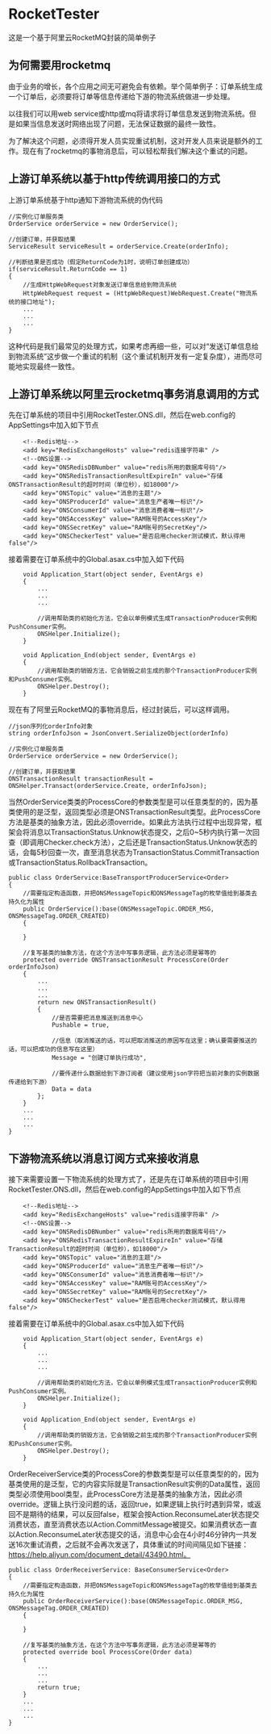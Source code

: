 # RocketTester
这是一个基于阿里云RocketMQ封装的简单例子
## 为何需要用rocketmq
由于业务的增长，各个应用之间无可避免会有依赖。举个简单例子：订单系统生成一个订单后，必须要将订单等信息传递给下游的物流系统做进一步处理。

以往我们可以用web service或http或mq将请求将订单信息发送到物流系统。但是如果当信息发送时网络出现了问题，无法保证数据的最终一致性。

为了解决这个问题，必须得开发人员实现重试机制，这对开发人员来说是额外的工作。现在有了rocketmq的事物消息后，可以轻松帮我们解决这个重试的问题。

## 上游订单系统以基于http传统调用接口的方式
上游订单系统基于http通知下游物流系统的伪代码
```
//实例化订单服务类
OrderService orderService = new OrderService();

//创建订单，并获取结果
ServiceResult serviceResult = orderService.Create(orderInfo);

//判断结果是否成功（假定ReturnCode为1时，说明订单创建成功）
if(serviceResult.ReturnCode == 1)
{
    //生成HttpWebRequest对象发送订单信息给到物流系统
    HttpWebRequest request = (HttpWebRequest)WebRequest.Create("物流系统的接口地址");
    ...
    ...
    ...
}

```
这种代码是我们最常见的处理方式，如果考虑再细一些，可以对“发送订单信息给到物流系统”这步做一个重试的机制（这个重试机制开发有一定复杂度），进而尽可能地实现最终一致性。

## 上游订单系统以阿里云rocketmq事务消息调用的方式
先在订单系统的项目中引用RocketTester.ONS.dll，然后在web.config的AppSettings中加入如下节点
```
    <!--Redis地址-->
    <add key="RedisExchangeHosts" value="redis连接字符串" />
    <!--ONS设置-->
    <add key="ONSRedisDBNumber" value="redis所用的数据库号码"/>
    <add key="ONSRedisTransactionResultExpireIn" value="存储ONSTransactionResult的超时时间（单位秒），如18000"/>
    <add key="ONSTopic" value="消息的主题"/>
    <add key="ONSProducerId" value="消息生产者唯一标识"/>
    <add key="ONSConsumerId" value="消息消费者唯一标识"/>
    <add key="ONSAccessKey" value="RAM账号的AccessKey"/>
    <add key="ONSSecretKey" value="RAM账号的SecretKey"/>
    <add key="ONSCheckerTest" value="是否启用checker测试模式，默认得用false"/>
```

接着需要在订单系统中的Global.asax.cs中加入如下代码
```
    void Application_Start(object sender, EventArgs e)
    {
        ...
        ...
        ...
        
        //调用帮助类的初始化方法，它会以单例模式生成TransactionProducer实例和PushConsumer实例。
        ONSHelper.Initialize();
    }
    
    void Application_End(object sender, EventArgs e)
    {
        //调用帮助类的销毁方法，它会销毁之前生成的那个TransactionProducer实例和PushConsumer实例。
        ONSHelper.Destroy();
    }
```

现在有了阿里云RocketMQ的事物消息后，经过封装后，可以这样调用。
```
//json序列化orderInfo对象
string orderInfoJson = JsonConvert.SerializeObject(orderInfo)

//实例化订单服务类
OrderService orderService = new OrderService();

//创建订单，并获取结果
ONSTransactionResult transactionResult = ONSHelper.Transact(orderService.Create, orderInfoJson);
```

当然OrderService类类的ProcessCore的参数类型是可以任意类型的的，因为基类使用的是泛型，返回类型必须是ONSTransactionResult类型。此ProcessCore方法是基类的抽象方法，因此必须override。如果此方法执行过程中出现异常，框架会将消息以TransactionStatus.Unknow状态提交，之后0~5秒内执行第一次回查（即调用Checker.check方法），之后还是TransactionStatus.Unknow状态的话，会每5秒回查一次，直至消息状态为TransactionStatus.CommitTransaction或TransactionStatus.RollbackTransaction。
```
public class OrderService:BaseTransportProducerService<Order>
{
    //需要指定构造函数，并把ONSMessageTopic和ONSMessageTag的枚举值给到基类去持久化为属性
    public OrderService():base(ONSMessageTopic.ORDER_MSG, ONSMessageTag.ORDER_CREATED)
    {
    
    }

    //复写基类的抽象方法，在这个方法中写事务逻辑，此方法必须是幂等的
    protected override ONSTransactionResult ProcessCore(Order orderInfoJson)
    {
        ...
        ...
        ...
        return new ONSTransactionResult()
        {
            //是否需要把消息推送到消息中心
            Pushable = true,
            
            //信息（取消推送的话，可以把取消推送的原因写在这里；确认要需要推送的话，可以把成功的信息写在这里）
            Message = "创建订单执行成功",
            
            //要传递什么数据给到下游订阅者（建议使用json字符把当前对象的实例数据传递给到下游）
            Data = data
        };
    }
    ...
    ...
    ...
}
```


## 下游物流系统以消息订阅方式来接收消息
接下来需要设置一下物流系统的处理方式了，还是先在订单系统的项目中引用RocketTester.ONS.dll，然后在web.config的AppSettings中加入如下节点
```
    <!--Redis地址-->
    <add key="RedisExchangeHosts" value="redis连接字符串" />
    <!--ONS设置-->
    <add key="ONSRedisDBNumber" value="redis所用的数据库号码"/>
    <add key="ONSRedisTransactionResultExpireIn" value="存储TransactionResult的超时时间（单位秒），如18000"/>
    <add key="ONSTopic" value="消息的主题"/>
    <add key="ONSProducerId" value="消息生产者唯一标识"/>
    <add key="ONSConsumerId" value="消息消费者唯一标识"/>
    <add key="ONSAccessKey" value="RAM账号的AccessKey"/>
    <add key="ONSSecretKey" value="RAM账号的SecretKey"/>
    <add key="ONSCheckerTest" value="是否启用checker测试模式，默认得用false"/>
```

接着需要在订单系统中的Global.asax.cs中加入如下代码
```
    void Application_Start(object sender, EventArgs e)
    {
        ...
        ...
        ...
        
        //调用帮助类的初始化方法，它会以单例模式生成TransactionProducer实例和PushConsumer实例。
        ONSHelper.Initialize();
    }
    
    void Application_End(object sender, EventArgs e)
    {
        //调用帮助类的销毁方法，它会销毁之前生成的那个TransactionProducer实例和PushConsumer实例。
        ONSHelper.Destroy();
    }
```

OrderReceiverService类的ProcessCore的参数类型是可以任意类型的的，因为基类使用的是泛型，它的内容实际就是TransactionResult实例的Data属性，返回类型必须使用bool类型，此ProcessCore方法是基类的抽象方法，因此必须override。逻辑上执行没问题的话，返回true，如果逻辑上执行时遇到异常，或返回不是期待的结果，可以反回false，框架会按Action.ReconsumeLater状态提交消费状态，直至消费状态以Action.CommitMessage被提交。如果消费状态一直以Action.ReconsumeLater状态提交的话，消息中心会在4小时46分钟内一共发送16次重试消费，之后就不会再次发送了，具体重试的时间间隔见如下链接：https://help.aliyun.com/document_detail/43490.html。
```
public class OrderReceiverService: BaseConsumerService<Order>
{
    //需要指定构造函数，并把ONSMessageTopic和ONSMessageTag的枚举值给到基类去持久化为属性
    public OrderReceiverService():base(ONSMessageTopic.ORDER_MSG, ONSMessageTag.ORDER_CREATED)
    {
    
    }
    
    //复写基类的抽象方法，在这个方法中写事务逻辑，此方法必须是幂等的
    protected override bool ProcessCore(Order data)
    {
        ...
        ...
        ...
        return true;
    }
    ...
    ...
    ...
}
```
